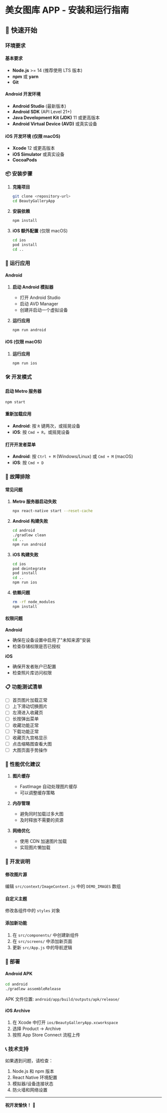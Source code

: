 # 美女图库 APP - 安装和运行指南

## 🚀 快速开始

### 环境要求

#### 基本要求
- **Node.js** >= 14 (推荐使用 LTS 版本)
- **npm** 或 **yarn**
- **Git**

#### Android 开发环境
- **Android Studio** (最新版本)
- **Android SDK** (API Level 21+)
- **Java Development Kit (JDK)** 11 或更高版本
- **Android Virtual Device (AVD)** 或真实设备

#### iOS 开发环境 (仅限 macOS)
- **Xcode** 12 或更高版本
- **iOS Simulator** 或真实设备
- **CocoaPods**

### 📦 安装步骤

1. **克隆项目**
   ```bash
   git clone <repository-url>
   cd BeautyGalleryApp
   ```

2. **安装依赖**
   ```bash
   npm install
   ```

3. **iOS 额外配置** (仅限 macOS)
   ```bash
   cd ios
   pod install
   cd ..
   ```

### 📱 运行应用

#### Android

1. **启动 Android 模拟器**
   - 打开 Android Studio
   - 启动 AVD Manager
   - 创建并启动一个虚拟设备

2. **运行应用**
   ```bash
   npm run android
   ```

#### iOS (仅限 macOS)

1. **运行应用**
   ```bash
   npm run ios
   ```

### 🛠 开发模式

#### 启动 Metro 服务器
```bash
npm start
```

#### 重新加载应用
- **Android**: 按 `R` 键两次，或摇晃设备
- **iOS**: 按 `Cmd + R`，或摇晃设备

#### 打开开发者菜单
- **Android**: 按 `Ctrl + M` (Windows/Linux) 或 `Cmd + M` (macOS)
- **iOS**: 按 `Cmd + D`

### 🔧 故障排除

#### 常见问题

1. **Metro 服务器启动失败**
   ```bash
   npx react-native start --reset-cache
   ```

2. **Android 构建失败**
   ```bash
   cd android
   ./gradlew clean
   cd ..
   npm run android
   ```

3. **iOS 构建失败**
   ```bash
   cd ios
   pod deintegrate
   pod install
   cd ..
   npm run ios
   ```

4. **依赖问题**
   ```bash
   rm -rf node_modules
   npm install
   ```

#### 权限问题

**Android**
- 确保在设备设置中启用了"未知来源"安装
- 检查存储权限是否已授权

**iOS**
- 确保开发者账户已配置
- 检查照片库访问权限

### 📋 功能测试清单

- [ ] 首页图片加载正常
- [ ] 上下滑动切换图片
- [ ] 左滑进入收藏页
- [ ] 长按弹出菜单
- [ ] 收藏功能正常
- [ ] 下载功能正常
- [ ] 收藏页九宫格显示
- [ ] 点击缩略图查看大图
- [ ] 大图页面手势操作

### 🎯 性能优化建议

1. **图片缓存**
   - FastImage 自动处理图片缓存
   - 可以调整缓存策略

2. **内存管理**
   - 避免同时加载过多大图
   - 及时释放不需要的资源

3. **网络优化**
   - 使用 CDN 加速图片加载
   - 实现图片懒加载

### 📝 开发说明

#### 修改图片源
编辑 `src/context/ImageContext.js` 中的 `DEMO_IMAGES` 数组

#### 自定义主题
修改各组件中的 `styles` 对象

#### 添加新功能
1. 在 `src/components/` 中创建新组件
2. 在 `src/screens/` 中添加新页面
3. 更新 `src/App.js` 中的导航逻辑

### 🚀 部署

#### Android APK
```bash
cd android
./gradlew assembleRelease
```
APK 文件位置: `android/app/build/outputs/apk/release/`

#### iOS Archive
1. 在 Xcode 中打开 `ios/BeautyGalleryApp.xcworkspace`
2. 选择 Product → Archive
3. 按照 App Store Connect 流程上传

### 📞 技术支持

如果遇到问题，请检查：
1. Node.js 和 npm 版本
2. React Native 环境配置
3. 模拟器/设备连接状态
4. 防火墙和网络设置

---

**祝开发愉快！** 🎉